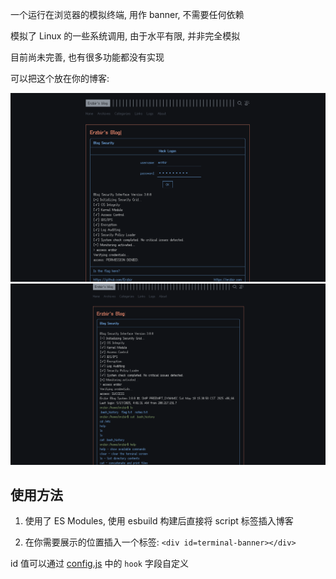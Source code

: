 一个运行在浏览器的模拟终端, 用作 banner, 不需要任何依赖

模拟了 Linux 的一些系统调用, 由于水平有限, 并非完全模拟

目前尚未完善, 也有很多功能都没有实现

可以把这个放在你的博客:

<img src="preview/img1.png" alt="img1">
<img src="preview/img2.png" alt="img2">

## 使用方法

1. 使用了 ES Modules, 使用 esbuild 构建后直接将 script 标签插入博客

2. 在你需要展示的位置插入一个标签: `<div id=terminal-banner></div>`

id 值可以通过 [config.js](config.js) 中的 `hook` 字段自定义
